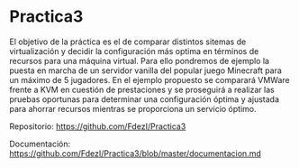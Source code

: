 Practica3
=========

El objetivo de la práctica es el de comparar distintos sitemas de virtualización y decidir la configuración más optima en términos de recursos para una máquina virtual. Para ello pondremos de ejemplo la puesta en marcha de un servidor vanilla del popular juego Minecraft para un máximo de 5 jugadores. En el ejemplo propuesto se comparará VMWare frente a KVM en cuestión de prestaciones y se proseguirá a realizar las pruebas oportunas para determinar una configuración óptima y ajustada para ahorrar recursos mientras se proporciona un servicio óptimo.

Repositorio: https://github.com/FdezI/Practica3

Documentación: https://github.com/FdezI/Practica3/blob/master/documentacion.md
